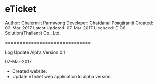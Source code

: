 eTicket
==============================

Author: Chalermlit Parmwong
Developer: Chatdanai Pongjiraniti
Created: 03-Mar-2017
Latest Updated: 07-Mar-2017
Licenced: E-G6 Solution(Thailand) Co., Ltd.

==============================

Log Update Alpha Version 0.1

07-Mar-2017
- Created website.
- Update eTicket web application to alpha version.
